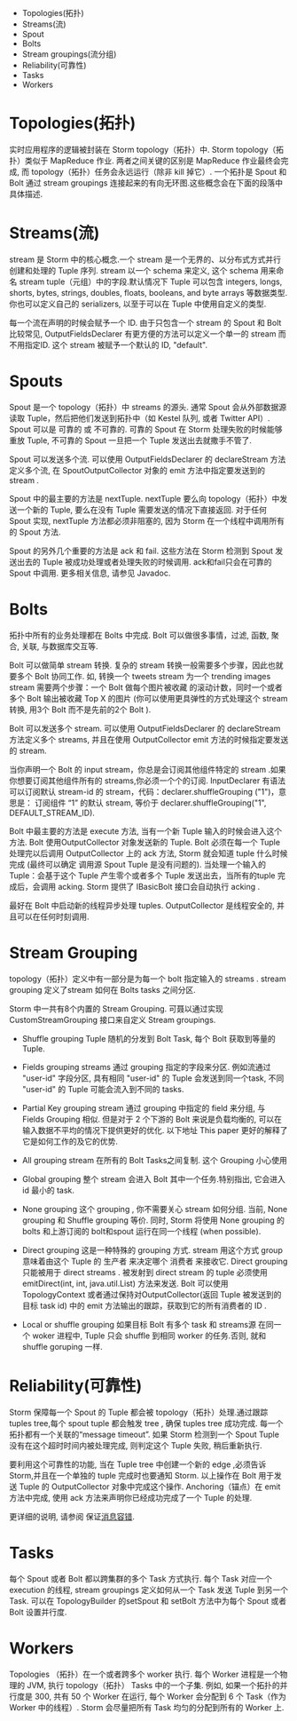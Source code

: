 * Topologies(拓扑)
* Streams(流)
* Spout
* Bolts
* Stream groupings(流分组)
* Reliability(可靠性)
* Tasks
* Workers

# Topologies(拓扑)
实时应用程序的逻辑被封装在 Storm topology（拓扑）中. Storm topology（拓扑）类似于 MapReduce 作业. 两者之间关键的区别是 MapReduce 作业最终会完成, 而 topology（拓扑）任务会永远运行（除非 kill 掉它）. 一个拓扑是 Spout 和 Bolt 通过 stream groupings 连接起来的有向无环图.这些概念会在下面的段落中具体描述.

# Streams(流)
stream 是 Storm 中的核心概念.一个 stream 是一个无界的、以分布式方式并行创建和处理的 Tuple 序列. stream 以一个 schema 来定义, 这个 schema 用来命名 stream tuple（元组）中的字段.默认情况下 Tuple 可以包含 integers, longs, shorts, bytes, strings, doubles, floats, booleans, and byte arrays 等数据类型.你也可以定义自己的 serializers, 以至于可以在 Tuple 中使用自定义的类型.

每一个流在声明的时候会赋予一个 ID. 由于只包含一个 stream 的 Spout 和 Bolt 比较常见, OutputFieldsDeclarer 有更方便的方法可以定义一个单一的 stream 而不用指定ID. 这个 stream 被赋予一个默认的 ID, "default".

# Spouts
Spout 是一个 topology（拓扑）中 streams 的源头. 通常 Spout 会从外部数据源读取 Tuple，然后把他们发送到拓扑中（如 Kestel 队列, 或者 Twitter API）. Spout 可以是 可靠的 或 不可靠的. 可靠的 Spout 在 Storm 处理失败的时候能够重放 Tuple, 不可靠的 Spout 一旦把一个 Tuple 发送出去就撒手不管了.

Spout 可以发送多个流. 可以使用 OutputFieldsDeclarer 的 declareStream 方法定义多个流, 在 SpoutOutputCollector 对象的 emit 方法中指定要发送到的 stream .

Spout 中的最主要的方法是 nextTuple. nextTuple 要么向 topology（拓扑）中发送一个新的 Tuple, 要么在没有 Tuple 需要发送的情况下直接返回. 对于任何 Spout 实现, nextTuple 方法都必须非阻塞的, 因为 Storm 在一个线程中调用所有的 Spout 方法.

Spout 的另外几个重要的方法是 ack 和 fail. 这些方法在 Storm 检测到 Spout 发送出去的 Tuple 被成功处理或者处理失败的时候调用. ack和fail只会在可靠的 Spout 中调用. 更多相关信息, 请参见 Javadoc.

# Bolts
拓扑中所有的业务处理都在 Bolts 中完成. Bolt 可以做很多事情，过滤, 函数, 聚合, 关联, 与数据库交互等.

Bolt 可以做简单 stream 转换. 复杂的 stream 转换一般需要多个步骤，因此也就要多个 Bolt 协同工作. 如, 转换一个 tweets stream 为一个 trending images stream 需要两个步骤：一个 Bolt 做每个图片被收藏 的滚动计数，同时一个或者多个 Bolt 输出被收藏 Top X 的图片 (你可以使用更具弹性的方式处理这个 stream 转换, 用3个 Bolt 而不是先前的2个 Bolt ).

Bolt 可以发送多个 stream. 可以使用 OutputFieldsDeclarer 的 declareStream 方法定义多个 streams, 并且在使用 OutputCollector emit 方法的时候指定要发送的 stream.

当你声明一个 Bolt 的 input stream，你总是会订阅其他组件特定的 stream .如果你想要订阅其他组件所有的 streams,你必须一个个的订阅. InputDeclarer 有语法可以订阅默认 stream-id 的 stream，代码：declarer.shuffleGrouping ("1")，意思是： 订阅组件 “1” 的默认 stream, 等价于 declarer.shuffleGrouping("1", DEFAULT_STREAM_ID).

Bolt 中最主要的方法是 execute 方法, 当有一个新 Tuple 输入的时候会进入这个方法. Bolt 使用OutputCollector 对象发送新的 Tuple. Bolt 必须在每一个 Tuple 处理完以后调用 OutputCollector 上的 ack 方法, Storm 就会知道 tuple 什么时候完成 (最终可以确定 调用源 Spout Tuple 是没有问题的). 当处理一个输入的 Tuple：会基于这个 Tuple 产生零个或者多个 Tuple 发送出去，当所有的tuple 完成后，会调用 acking. Storm 提供了 IBasicBolt 接口会自动执行 acking .

最好在 Bolt 中启动新的线程异步处理 tuples. OutputCollector 是线程安全的, 并且可以在任何时刻调用.

# Stream Grouping 
topology（拓扑）定义中有一部分是为每一个 bolt 指定输入的 streams . stream grouping 定义了stream 如何在 Bolts tasks 之间分区.

Storm 中一共有8个内置的 Stream Grouping. 可聂以通过实现 CustomStreamGrouping 接口来自定义 Stream groupings.
* Shuffle grouping 
Tuple 随机的分发到 Bolt Task, 每个 Bolt 获取到等量的 Tuple.

* Fields grouping 
streams 通过 grouping 指定的字段来分区. 例如流通过 "user-id" 字段分区, 具有相同 "user-id" 的 Tuple 会发送到同一个task, 不同 "user-id" 的 Tuple 可能会流入到不同的 tasks.

* Partial Key grouping 
stream 通过 grouping 中指定的 field 来分组, 与 Fields Grouping 相似. 但是对于 2 个下游的 Bolt 来说是负载均衡的, 可以在输入数据不平均的情况下提供更好的优化. 以下地址 This paper 更好的解释了它是如何工作的及它的优势.

* All grouping 
stream 在所有的 Bolt Tasks之间复制. 这个 Grouping 小心使用

* Global grouping 
整个 stream 会进入 Bolt 其中一个任务.特别指出, 它会进入 id 最小的 task.

* None grouping 
这个 grouping , 你不需要关心 stream 如何分组. 当前, None grouping 和 Shuffle grouping 等价. 同时, Storm 将使用 None grouping 的 bolts 和上游订阅的 bolt和spout 运行在同一个线程 (when possible).

* Direct grouping 
这是一种特殊的 grouping 方式. stream 用这个方式 group 意味着由这个 Tuple 的 生产者 来决定哪个 消费者 来接收它. Direct grouping 只能被用于 direct streams . 被发射到 direct stream 的 tuple 必须使用 emitDirect(int, int, java.util.List) 方法来发送. Bolt 可以使用 TopologyContext 或者通过保持对OutputCollector(返回 Tuple 被发送到的目标 task id) 中的 emit 方法输出的跟踪，获取到它的所有消费者的 ID .

* Local or shuffle grouping 
如果目标 Bolt 有多个 task 和 streams源 在同一个 woker 进程中, Tuple 只会 shuffle 到相同 worker 的任务.否则, 就和 shuffle goruping 一样.
# Reliability(可靠性)
Storm 保障每一个 Spout 的 Tuple 都会被 topology（拓扑）处理.通过跟踪 tuples tree,每个 spout tuple 都会触发 tree , 确保 tuples tree 成功完成. 每一个拓扑都有一个关联的“message timeout”. 如果 Storm 检测到一个 Spout Tuple 没有在这个超时时间内被处理完成, 则判定这个 Tuple 失败, 稍后重新执行.

要利用这个可靠性的功能, 当在 Tuple tree 中创建一个新的 edge ,必须告诉Storm,并且在一个单独的 tuple 完成时也要通知 Storm. 以上操作在 Bolt 用于发送 Tuple 的 OutputCollector 对象中完成这个操作. Anchoring（锚点）在 emit 方法中完成, 使用 ack 方法来声明你已经成功完成了一个 Tuple 的处理.

更详细的说明, 请参阅 保证[消息容错](guaranteeing.md).

# Tasks
每个 Spout 或者 Bolt 都以跨集群的多个 Task 方式执行. 每个 Task 对应一个 execution 的线程, stream groupings 定义如何从一个 Task 发送 Tuple 到另一个 Task. 可以在 TopologyBuilder 的setSpout 和 setBolt 方法中为每个 Spout 或者 Bolt 设置并行度.

# Workers
Topologies （拓扑）在一个或者跨多个 worker 执行. 每个 Worker 进程是一个物理的 JVM, 执行 topology（拓扑） Tasks 中的一个子集. 例如, 如果一个拓扑的并行度是 300, 共有 50 个 Worker 在运行, 每个 Worker 会分配到 6 个 Task（作为 Worker 中的线程）. Storm 会尽量把所有 Task 均匀的分配到所有的 Worker 上.

